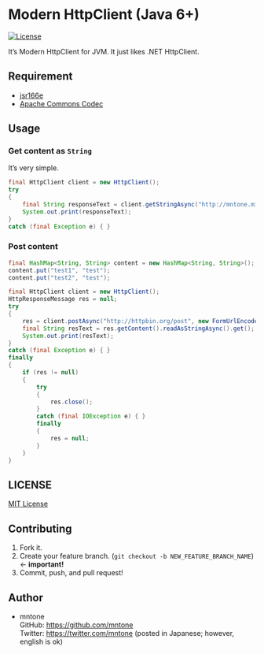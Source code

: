 # Modern HttpClient (Java 6+)

[![License](https://img.shields.io/github/license/mntone/HttpClient.svg?style=flat-square)](https://github.com/mntone/HttpClient/blob/master/LICENSE.txt)

It’s Modern HttpClient for JVM. It just likes .NET HttpClient.


## Requirement

- [jsr166e](http://g.oswego.edu/dl/concurrency-interest/)
- [Apache Commons Codec](http://commons.apache.org/proper/commons-codec/)


## Usage

### Get content as `String`

It’s very simple.

```java
final HttpClient client = new HttpClient();
try
{
	final String responseText = client.getStringAsync("http://mntone.minibird.jp/").get();
	System.out.print(responseText);
}
catch (final Exception e) { }
```

### Post content

```java
final HashMap<String, String> content = new HashMap<String, String>();
content.put("test1", "test");
content.put("test2", "test");

final HttpClient client = new HttpClient();
HttpResponseMessage res = null;
try
{
	res = client.postAsync("http://httpbin.org/post", new FormUrlEncodedContent(content)).get();
	final String resText = res.getContent().readAsStringAsync().get();
	System.out.print(resText);
}
catch (final Exception e) { }
finally
{
	if (res != null)
	{
		try
		{
			res.close();
		}
		catch (final IOException e) { }
		finally
		{
			res = null;
		}
	}
}
```

## LICENSE

[MIT License](https://github.com/mntone/HttpClient/blob/master/LICENSE.txt)


## Contributing

1. Fork it.
2. Create your feature branch. (`git checkout -b NEW_FEATURE_BRANCH_NAME`) ← **important!**
3. Commit, push, and pull request!


## Author

- mntone<br>
	GitHub: https://github.com/mntone<br>
	Twitter: https://twitter.com/mntone (posted in Japanese; however, english is ok)